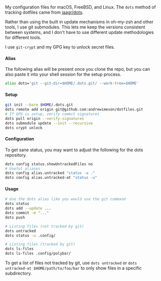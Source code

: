 My configuration files for macOS, FreeBSD, and Linux. The `dots` method of
tracking dotfiles came from [jaagr/dots](https://github.com/jaagr/dots).

Rather than using the built in update mechanisms in oh-my-zsh and other tools, I
use git submodules. This lets me keep the versions consistent between systems,
and I don't have to use different update methodologies for different tools.

I use `git-crypt` and my GPG key to unlock secret files.

#### Alias
The following alias will be present once you clone the repo, but you can also
paste it into your shell session for the setup process.

```sh
alias dots='git --git-dir=$HOME/.dots.git/ --work-tree=$HOME'
```

#### Setup

```sh
git init --bare $HOME/.dots.git
dots remote add origin git@github.com:andrewimeson/dotfiles.git
# If GPG is setup, verify commit signatures
dots pull origin --verify-signatures
dots submodule update --init --recursive
dots crypt unlock
```

#### Configuration

To get sane status, you may want to adjust the following for the dots
repository.

```sh
dots config status.showUntrackedFiles no
# Useful aliases
dots config alias.untracked "status -u ."
dots config alias.untracked-at "status -u"
```

#### Usage

```sh
# Use the dots alias like you would use the git command
dots status
dots add --update ...
dots commit -m "..."
dots push

# Listing files (not tracked by git)
dots untracked
dots status -u .config/

# Listing files (tracked by git)
dots ls-files
dots ls-files .config/polybar/
```

To get a list of files not tracked by git, use `dots untracked` or
`dots untracked-at $HOME/path/to/foo/bar` to only show files in a specific
subdirectory.
